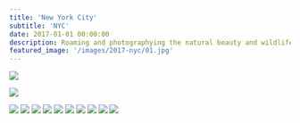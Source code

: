 ```yaml
---
title: 'New York City'
subtitle: 'NYC'
date: 2017-01-01 00:00:00
description: Roaming and photographying the natural beauty and wildlife of New York City.
featured_image: '/images/2017-nyc/01.jpg'
---
```


![](/images/2017-nyc/01.jpg)

![](/images/2017-nyc/02.jpg)

<div class="gallery" data-columns="2">
	<img src="/images/2017-nyc/03.jpg">
	<img src="/images/2017-nyc/04.jpg">
	<img src="/images/2017-nyc/05.jpg">
	<img src="/images/2017-nyc/06.jpg">
	<img src="/images/2017-nyc/07.jpg">
	<img src="/images/2017-nyc/08.jpg">
	<img src="/images/2017-nyc/09.jpg">
	<img src="/images/2017-nyc/10.jpg">
	<img src="/images/2017-nyc/11.jpg">
	<img src="/images/2017-nyc/12.jpg">
</div>